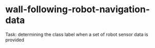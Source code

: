 # wall-following-robot-navigation-data
Task: determining the class label when a set of robot sensor data is provided
